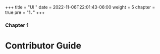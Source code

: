 +++
title = "UI "
date =  2022-11-06T22:01:43-06:00
weight = 5
chapter = true
pre = "<b>1. </b>"
+++


### Chapter 1

# Contributor Guide
